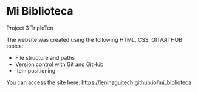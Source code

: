 # Mi Biblioteca

Project 3 TripleTen

The website was created using the following HTML, CSS, GIT/GITHUB topics:

- File structure and paths
- Version control with Git and GitHub
- Item positioning

You can access the site here: https://leninaguitech.github.io/mi_biblioteca
